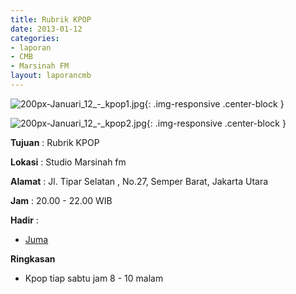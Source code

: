 ```yaml
---
title: Rubrik KPOP
date: 2013-01-12
categories:
- laporan
- CMB
- Marsinah FM
layout: laporancmb
---
```


![200px-Januari_12_-_kpop1.jpg](/uploads/200px-Januari_12_-_kpop1.jpg){: .img-responsive .center-block }

![200px-Januari_12_-_kpop2.jpg](/uploads/200px-Januari_12_-_kpop2.jpg){: .img-responsive .center-block }


**Tujuan** : Rubrik KPOP 

**Lokasi** : Studio Marsinah fm 

**Alamat** : Jl. Tipar Selatan , No.27, Semper Barat, Jakarta Utara 

**Jam** : 20.00 - 22.00 WIB 

**Hadir** :
* [Juma](http://wiki.ciptamedia.org/wiki/Juma)

**Ringkasan**  
* Kpop tiap sabtu jam 8 - 10 malam
